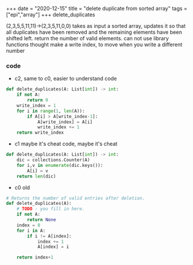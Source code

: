 +++ 
date = "2020-12-15"
title = "delete duplicate from sorted array"
tags = ["epi","array"]
+++
delete_duplicates  

(2,3,5,5,11,11)->(2,3,5,11,0,0)
takes as input a sorted array, updates it so that all duplicates have been removed and the remaining elements have been shifted left.
return the number of valid elements. can not use library functions
thought
make a write index, to move when you write a different number
### code
- c2, same to c0, easier to understand
code
```python
def delete_duplicates(A: List[int]) -> int:
    if not A:
        return 0
    write_index = 1
    for i in range(1, len(A)):
        if A[i] > A[write_index-1]:
            A[write_index] = A[i]
            write_index += 1
    return write_index
```
- c1 maybe it's cheat
code, maybe it's cheat
```python
def delete_duplicates(A: List[int]) -> int:
    dic = collections.Counter(A)
    for i,v in enumerate(dic.keys()):
        A[i] = v
    return len(dic)
```
- c0 old
```python
# Returns the number of valid entries after deletion.
def delete_duplicates(A):
    # TODO - you fill in here.
    if not A:
        return None
    index = 0
    for i in A:
        if i != A[index]:
            index += 1
            A[index] = i

    return index+1
```
